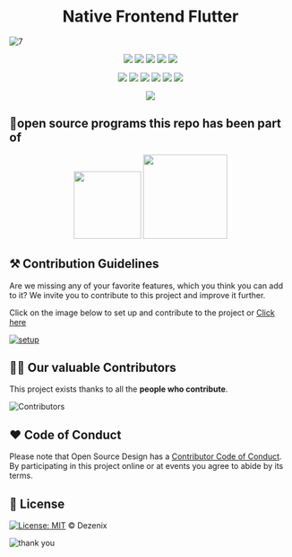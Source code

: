 <h1 align="center">Native Frontend Flutter</h1>

![7](https://user-images.githubusercontent.com/79747022/138428874-dee16119-f93a-46cc-9ba1-de280b742d1b.png)

<div align="center">

<a href="https://github.com/Dezenix/native-frontend-flutter"><img src="https://badges.frapsoft.com/os/v1/open-source.svg?v=103"></a>
<a href="https://github.com/Dezenix/native-frontend-flutter"><img src="https://img.shields.io/badge/Built%20by-Designers-0059b3"></a>
<a href="https://github.com/Dezenix/native-frontend-flutter"><img src="https://img.shields.io/static/v1.svg?label=Contributions&message=Welcome&color=yellow"></a>
<a href="https://github.com/Dezenix/"><img src="https://img.shields.io/badge/Maintained%3F-yes-brightgreen.svg?v=103"></a>
<a href="https://github.com/Dezenix/native-frontend-reactnative/blob/master/LICENSE"><img src="https://img.shields.io/badge/license-MIT-blue.svg?v=103"></a>

<a href="https://github.com/Dezenix/native-frontend-flutter/graphs/contributors"><img src="https://img.shields.io/github/contributors/Dezenix/native-frontend-flutter?color=brightgreen"></a>
<a href="https://github.com/Dezenix/native-frontend-flutter/stargazers"><img src="https://img.shields.io/github/stars/Dezenix/native-frontend-flutter?color=0059b3"></a>
<a href="https://github.com/Dezenix/native-frontend-flutter/network/members"><img src="https://img.shields.io/github/forks/Dezenix/native-frontend-fluttercolor=yellow"></a>
<a href="https://github.com/Dezenix/native-frontend-flutter/issues?q=is%3Aissue+is%3Aclosed"><img src="https://img.shields.io/github/issues-closed-raw/Dezenix/native-frontend-flutter?color=yellow"></a>
<a href="https://github.com/Dezenix/native-frontend-flutter/pulls"><img src="https://img.shields.io/github/issues-pr/Dezenix/native-frontend-flutter?color=brightgreen"></a>
<a href="https://github.com/Dezenix/native-frontend-flutter/pulls?q=is%3Apr+is%3Aclosed"><img src="https://img.shields.io/github/issues-pr-closed-raw/Dezenix/native-frontend-flutter?color=0059b3"></a>
<!-- <a href="https://github.com/Dezenix/native-frontend-flutter/issues"><img src="https://img.shields.io/github/issues/Dezenix/native-frontend-flutter?color=0059b3"></a> -->
<img src="https://user-images.githubusercontent.com/73097560/115834477-dbab4500-a447-11eb-908a-139a6edaec5c.gif">
  
</div>

## 💯open source programs this repo has been part of
<div align="center">
<img src="https://user-images.githubusercontent.com/79747022/144798160-551b0f37-58d4-4f59-809e-d0f5e3f437c3.png" width="120px"> 
<img src="https://user-images.githubusercontent.com/79747022/144800351-13fa1e9d-6417-4330-bc87-00d33404cc76.png" width="150px">
</div>

## ⚒️ Contribution Guidelines

Are we missing any of your favorite features, which you think you can add to it? We invite you to contribute to this project and improve it further.

Click on the image below to set up and contribute to the project or [Click here](https://github.com/Dezenix/.github/blob/main/CONTRIBUTING.md)

[![setup](https://user-images.githubusercontent.com/79747022/138429223-9d494f25-7d32-4dce-b07e-a0fa16e020b7.png)](https://github.com/Dezenix/.github/blob/main/CONTRIBUTING.md)

## 👨‍💻 Our valuable Contributors

This project exists thanks to all the **people who contribute**.

![Contributors](https://contributors-img.web.app/image?repo=Dezenix/native-frontend-flutter)

## ❤️ Code of Conduct

Please note that Open Source Design has a [Contributor Code of Conduct](https://github.com/Dezenix/.github/blob/main/CODE_OF_CONDUCT.md). By participating in this project online or at events you agree to abide by its terms.


## 📜 License

[![License: MIT](https://img.shields.io/badge/License-MIT-yellow.svg)](./LICENSE) © Dezenix

![thank you](https://user-images.githubusercontent.com/79747022/138429274-4332801b-8ef0-4543-9f89-690ea39b707e.png)
